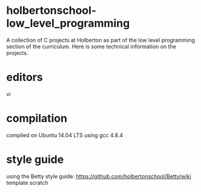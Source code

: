 # holbertonschool-low_level_programming
A collection of C projects at Holberton as part of the low level programming section of the curriculum. Here is some technical information on the projects.

# editors
vi

# compilation
compiled on Ubuntu 14.04 LTS using gcc 4.8.4

# style guide
using the Betty style guide: https://github.com/holbertonschool/Betty/wiki
template
scratch
